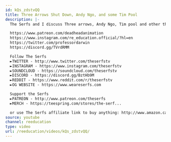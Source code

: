 ```yaml
---
id: kQs_zdstvQQ
title: Three Arrows Shut Down, Andy Ngo, and some Tim Pool
description: |-
  The Serfs and I discuss Three arrows, Andy Ngo, Tim pool and other things. This Livestream recorded on July 4th 2019

  https://www.patreon.com/deadheadanimation
  https://www.instagram.com/re_education.official/?hl=en
  https://twitter.com/professordarwin
  https://discord.gg/TVrdRMM

  Follow The Serfs
  ►TWITTER - http://www.twitter.com/theserfstv
  ►INSTAGRAM - https://www.instagram.com/theserfstv
  ►SOUNDCLOUD - https://soundcloud.com/theserfstv
  ►DISCORD - https://discord.gg/BztHb9M
  ►REDDIT - https://www.reddit.com/r/theserfstv
  ►OG WEBSITE - https://www.weareserfs.com

  Support the Serfs
  ►PATREON - http://www.patreon.com/theserfs
  ►MERCH - https://teespring.com/stores/the-serf...

  or use The Serfs affiliate link to buy anything: http://www.amazon.ca/?tag=marxcapital-20
source: youtube
channel: reeducation
type: video
url: /reeducation/videos/kQs_zdstvQQ/
---
```

